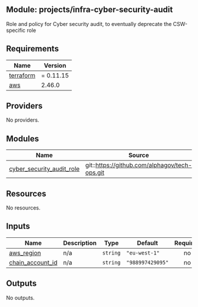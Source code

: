 ## Module: projects/infra-cyber-security-audit

Role and policy for Cyber security audit, to eventually deprecate the CSW-specific role

## Requirements

| Name | Version |
|------|---------|
| <a name="requirement_terraform"></a> [terraform](#requirement\_terraform) | = 0.11.15 |
| <a name="requirement_aws"></a> [aws](#requirement\_aws) | 2.46.0 |

## Providers

No providers.

## Modules

| Name | Source | Version |
|------|--------|---------|
| <a name="module_cyber_security_audit_role"></a> [cyber\_security\_audit\_role](#module\_cyber\_security\_audit\_role) | git::https://github.com/alphagov/tech-ops.git | 13f54e5//cyber-security/modules/gds_security_audit_role |

## Resources

No resources.

## Inputs

| Name | Description | Type | Default | Required |
|------|-------------|------|---------|:--------:|
| <a name="input_aws_region"></a> [aws\_region](#input\_aws\_region) | n/a | `string` | `"eu-west-1"` | no |
| <a name="input_chain_account_id"></a> [chain\_account\_id](#input\_chain\_account\_id) | n/a | `string` | `"988997429095"` | no |

## Outputs

No outputs.
